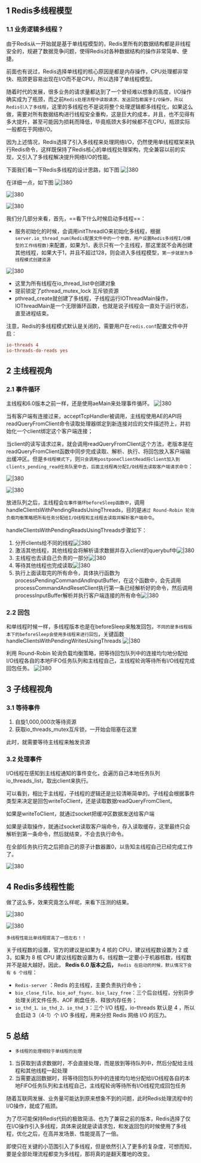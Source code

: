 ## 1 Redis多线程模型

### 1.1 业务逻辑多线程？

由于Redis从一开始就是基于单线程模型的，Redis里所有的数据结构都是非线程安全的，规避了数据竞争问题，使得Redis对各种数据结构的操作非常简单、便捷。

前面也有说过，Redis选择单线程的核心原因是都是内存操作，CPU处理都非常快、瓶颈更容易出现在I/O而不是CPU，所以选择了单线程模型。

随着时代的发展，很多业务的请求量都达到了一个曾经难以想象的高度，I/O操作确实成为了瓶颈，而之前`Redis处理流程中读取请求、发送回包都属于I/O操作，所以Redis引入了多线程`，这里的多线程也不是说将整个处理逻辑都多线程化，如果这么做，需要对所有数据结构进行线程安全重构，这是巨大的成本，并且，也不见得有多大提升，甚至可能因为损耗而降低，毕竟瓶颈大多时候都不在CPU，瓶颈实际一般都在于网络I/O。

因为上述情况，Redis选择了引入多线程来处理网络I/O，仍然使用单线程框架来执行Redis命令，这样既保持了Redis核心的单线程处理架构，完全兼容以前的实现，又引入了多线程解决提升网络I/O的性能。

下面我们看一下Redis多线程的设计思路，如下图
![|380](https://my-obsidian-image.oss-cn-guangzhou.aliyuncs.com/2024/04/b4ef2093237599cd49356cf88aebfa22.png)

在详细一点，如下图
![|380](https://my-obsidian-image.oss-cn-guangzhou.aliyuncs.com/2024/04/f6a4fa4c910f80021c0c6614a93d94df.png)

![|380](https://my-obsidian-image.oss-cn-guangzhou.aliyuncs.com/2024/04/540f988c20f7895def89b2963a80613c.png)

![|380](https://my-obsidian-image.oss-cn-guangzhou.aliyuncs.com/2024/04/59fe9414e828fdc41161aa2f1738068a.png)

我们分几部分来看，首先，==看下什么时候启动多线程==：

- 服务初始化的时候，会调用initThreadIO来初始化多线程，根据`server.io_thread_num(Redis配置文件中的一个参数，用户设置Redis多线程I/O模型的工作线程数)`来配置，如果为1，表示只有一个主线程，那这里就不会再创建其他线程，如果大于1，并且不超过128，则会进入多线程模型，`第一步就是为多线程模式创建资源`

![|380](https://my-obsidian-image.oss-cn-guangzhou.aliyuncs.com/2024/04/fa3003db5ff6fa6795c3e713211bb23e.png)

- 这里为所有线程在io_thread_list中创建对象
- 提前锁定了pthread_mutex_lock 互斥锁资源
- pthread_create就创建了多线程，子线程运行IOThreadMain操作，IOThreadMain是一个无限循环函数，也就是说子线程会一直处于运行状态，直至进程结束。

注意，Redis的多线程模式默认是关闭的，需要用户在`redis.conf`配置文件中开启：
```conf
io-threads 4
io-threads-do-reads yes
```

## 2 主线程视角

### 2.1 事件循环

主线程和6.0版本之前一样，还是使用aeMain来处理事件循环。
![|380](https://my-obsidian-image.oss-cn-guangzhou.aliyuncs.com/2024/04/b617d68fb2a7ffaabcba27233fd4e014.png)

当有客户端有连接过来，acceptTcpHandler被调用，主线程使用AE的API将readQueryFromClient命令读取处理器绑定到新连接对应的文件描述符上，并初始化一个client绑定这个客户端连接；

当client的读写请求过来，就会调用readQueryFromClient这个方法，老版本是在readQueryFromClient函数中同步完成读取、解析、执行、将回包放入客户端输出缓冲区。但是`多线程模式下`，则`只会调用postponeClientRead将client加入到clients_pending_read任务队里中去，后面主线程再分配I/O线程去读取客户端请求命令`：

![|380](https://my-obsidian-image.oss-cn-guangzhou.aliyuncs.com/2024/04/53d2a03faf97ee29fcb3639bbc92e270.png)

![|380](https://my-obsidian-image.oss-cn-guangzhou.aliyuncs.com/2024/04/00e70141eb91d5c9bbfc9b8942f23014.png)

放进队列之后，主线程会`在事件循环beforeSleep函数中`，调用handleClientsWithPendingReadsUsingThreads，目的是`通过 Round-Robin 轮询负载均衡策略把所有任务分配给I/O线程和主线程去读取并解析客户端命令`。

handleClientsWithPendingReadsUsingThreads步骤如下：

1. 分开clients给不同的线程![|380](https://my-obsidian-image.oss-cn-guangzhou.aliyuncs.com/2024/04/ca79eeb4c079ff2354aa53786c9a3d4a.png)
2. 激活其他线程，其他线程会将解析请求数据并存入client的querybuf中![|380](https://my-obsidian-image.oss-cn-guangzhou.aliyuncs.com/2024/04/17734bfd87a8d0c2a6a401b7a410eee8.png)
3. 主线程也去读自己负责的一部分![|380](https://my-obsidian-image.oss-cn-guangzhou.aliyuncs.com/2024/04/bfe6fbabd88556c912940038b2258250.png)
4. 等待其他线程也完成读取![|380](https://my-obsidian-image.oss-cn-guangzhou.aliyuncs.com/2024/04/81e78786dc0fa79f2753b7161164311c.png)
5. 执行上面读取完的所有命令，具体执行函数为processPendingCommandAndInputBuffer，在这个函数中，会先调用processCommandAndResetClient执行第一条已经解析好的命令，然后调用processInputBuffer解析并执行客户端连接的所有命令![|380](https://my-obsidian-image.oss-cn-guangzhou.aliyuncs.com/2024/04/79e1755357b8aca7c8cd51786d06494c.png)
### 2.2 回包

和单线程时候一样，多线程版本也是在beforeSleep来触发回包，`不同的是多线程版本下的beforeSleep会使用多线程来进行回包`，关键函数handleClientsWithPendingWritesUsingThreads
![|380](https://my-obsidian-image.oss-cn-guangzhou.aliyuncs.com/2024/04/62ddcd0a85da5a6d045d511c46a2699d.png)

利用 Round-Robin 轮询负载均衡策略，把等待回包队列中的连接均匀地分配给I/O线程各自的本地FIFO任务队列和主线程自己，主线程轮询等待所有I/O线程完成回包任务。
![|380](https://my-obsidian-image.oss-cn-guangzhou.aliyuncs.com/2024/04/e3a17ab5748a08a3aa08054b237052f9.png)

## 3 子线程视角

### 3.1 等待事件

1. 自旋1,000,000次等待资源
2. 获取io_threads_mutex互斥锁，一开始会阻塞在这里

此时，就需要等待主线程来触发资源

### 3.2 处理事件

I/O线程在感知到主线程通知的事件变化，会遍历自己本地任务队列io_threads_list，取出client来执行。

可以看到，相比于主线程，子线程的逻辑还是比较清晰简单的。子线程会根据事件类型来决定是回包writeToClient，还是读取数据readQueryFromClient。

如果是writeToClient，就通过socket把缓冲区数据发送给客户端

如果是读取操作，就通过socket读取客户端命令，存入读取缓存，这里最终只会解析到第一条命令，然后就结束，不会去执行命令。

在全部任务执行完之后把自己的原子计数器置0，以告知主线程自己已经完成工作了。

![|380](https://my-obsidian-image.oss-cn-guangzhou.aliyuncs.com/2024/04/d4f2b662545e1cd2293b782d586174ea.png)

## 4 Redis多线程性能

做了这么多，效果究竟怎么样呢，来看下压测的结果。

![|380](https://my-obsidian-image.oss-cn-guangzhou.aliyuncs.com/2024/04/446690c9676791e98bd79d272f44649e.png)

![|380](https://my-obsidian-image.oss-cn-guangzhou.aliyuncs.com/2024/04/615abf7fafecde5e0954e7662cffaf00.png)

`多线程性能比单线程提高了一倍左右！！`

关于线程数的设置，官方的建议是如果为 4 核的 CPU，建议线程数设置为 2 或 3，如果为 8 核 CPU 建议线程数设置为 6，线程数一定要小于机器核数，线程数并不是越大越好。因此， **Redis 6.0 版本之后，** `Redis 在启动的时候，默认情况下会有 6 个线程`：

- `Redis-server` ：Redis 的主线程，主要负责执行命令；
- `bio_close_file、bio_aof_fsync、bio_lazy_free`：三个后台线程，分别异步处理关闭文件任务、AOF 刷盘任务、释放内存任务；
- `io_thd_1、io_thd_2、io_thd_3`：三个 I/O 线程，io-threads 默认是 4 ，所以会启动 3（4-1）个 I/O 多线程，用来分担 Redis 网络 I/O 的压力。

## 5 总结

- `多线程的处理相较于单线程的处理`
1. 当获取到请求数据时，不会直接处理，而是放到等待队列中，然后分配给主线程和其他线程一起处理
2. 当需要返回数据时，将等待回包队列中的连接均匀地分配给I/O线程各自的本地FIFO任务队列和主线程自己，主线程轮询等待所有I/O线程完成回包任务

随着互联网发展、业务量可能达到原来想象不到的问题，此时Redis处理流程中的I/O操作，就成了瓶颈。

为了尽可能保持Redis代码的极致简洁、也为了兼容之前的版本，Redis选择了仅在I/O操作引入多线程，具体来说就是读请求包，和发返回包的时候使用了多线程，优化之后，在高并发场景、性能提高了一倍。

即使只在关键的小范围引入了多线程，但是依然引入了更多的复杂度，可想而知，要是全部处理流程都变为多线程，那将真的是翻天覆地的改变。